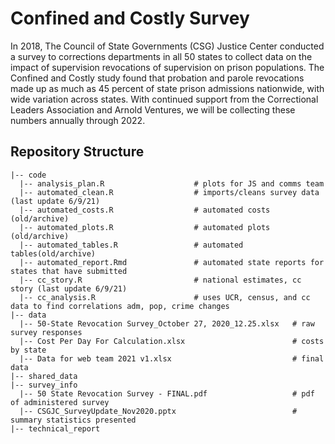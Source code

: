 # Confined and Costly Survey

In 2018, The Council of State Governments (CSG) Justice Center conducted a survey to corrections departments in all 50 states to collect data on the impact of supervision revocations of supervision on prison populations. The Confined and Costly study found that probation and parole revocations made up as much as 45 percent of state prison admissions nationwide, with wide variation across states. With continued support from the Correctional Leaders Association and Arnold Ventures, we will be collecting these numbers annually through 2022.  


## Repository Structure

    |-- code    
      |-- analysis_plan.R                    # plots for JS and comms team
      |-- automated_clean.R                  # imports/cleans survey data (last update 6/9/21)
      |-- automated_costs.R                  # automated costs (old/archive)
      |-- automated_plots.R                  # automated plots (old/archive)
      |-- automated_tables.R                 # automated tables(old/archive)
      |-- automated_report.Rmd               # automated state reports for states that have submitted
      |-- cc_story.R                         # national estimates, cc story (last update 6/9/21)
      |-- cc_analysis.R                      # uses UCR, census, and cc data to find correlations adm, pop, crime changes
    |-- data  
      |-- 50-State Revocation Survey_October 27, 2020_12.25.xlsx   # raw survey responses   
      |-- Cost Per Day For Calculation.xlsx                        # costs by state  
      |-- Data for web team 2021 v1.xlsx                           # final data  
    |-- shared_data  
    |-- survey_info  
      |-- 50 State Revocation Survey - FINAL.pdf                   # pdf of administered survey  
      |-- CSGJC_SurveyUpdate_Nov2020.pptx                          # summary statistics presented  
    |-- technical_report 
